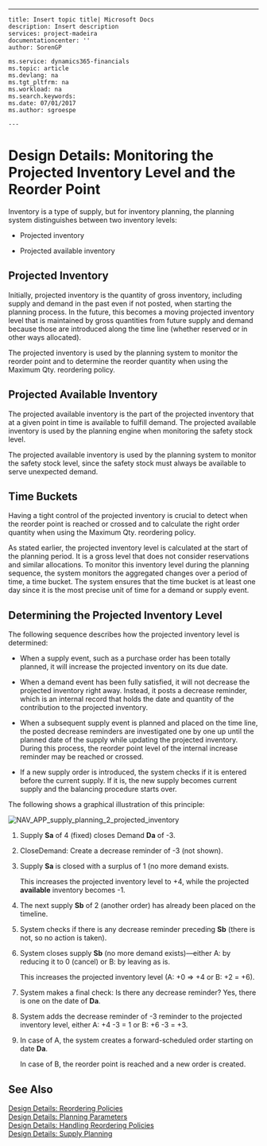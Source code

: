 ---
    title: Insert topic title| Microsoft Docs
    description: Insert description
    services: project-madeira
    documentationcenter: ''
    author: SorenGP

    ms.service: dynamics365-financials
    ms.topic: article
    ms.devlang: na
    ms.tgt_pltfrm: na
    ms.workload: na
    ms.search.keywords:
    ms.date: 07/01/2017
    ms.author: sgroespe

    ---
# Design Details: Monitoring the Projected Inventory Level and the Reorder Point
Inventory is a type of supply, but for inventory planning, the planning system distinguishes between two inventory levels:  
  
-   Projected inventory  
  
-   Projected available inventory  
  
## Projected Inventory  
 Initially, projected inventory is the quantity of gross inventory, including supply and demand in the past even if not posted, when starting the planning process. In the future, this becomes a moving projected inventory level that is maintained by gross quantities from future supply and demand because those are introduced along the time line \(whether reserved or in other ways allocated\).  
  
 The projected inventory is used by the planning system to monitor the reorder point and to determine the reorder quantity when using the Maximum Qty. reordering policy.  
  
## Projected Available Inventory  
 The projected available inventory is the part of the projected inventory that at a given point in time is available to fulfill demand. The projected available inventory is used by the planning engine when monitoring the safety stock level.  
  
 The projected available inventory is used by the planning system to monitor the safety stock level, since the safety stock must always be available to serve unexpected demand.  
  
## Time Buckets  
 Having a tight control of the projected inventory is crucial to detect when the reorder point is reached or crossed and to calculate the right order quantity when using the Maximum Qty. reordering policy.  
  
 As stated earlier, the projected inventory level is calculated at the start of the planning period. It is a gross level that does not consider reservations and similar allocations. To monitor this inventory level during the planning sequence, the system monitors the aggregated changes over a period of time, a time bucket. The system ensures that the time bucket is at least one day since it is the most precise unit of time for a demand or supply event.  
  
## Determining the Projected Inventory Level  
 The following sequence describes how the projected inventory level is determined:  
  
-   When a supply event, such as a purchase order has been totally planned, it will increase the projected inventory on its due date.  
  
-   When a demand event has been fully satisfied, it will not decrease the projected inventory right away. Instead, it posts a decrease reminder, which is an internal record that holds the date and quantity of the contribution to the projected inventory.  
  
-   When a subsequent supply event is planned and placed on the time line, the posted decrease reminders are investigated one by one up until the planned date of the supply while updating the projected inventory. During this process, the reorder point level of the internal increase reminder may be reached or crossed.  
  
-   If a new supply order is introduced, the system checks if it is entered before the current supply. If it is, the new supply becomes current supply and the balancing procedure starts over.  
  
 The following shows a graphical illustration of this principle:  
  
 ![](../ApplicationDesign/media/nav_app_supply_planning_2_projected_inventory.png "NAV\_APP\_supply\_planning\_2\_projected\_inventory")  
  
1.  Supply **Sa** of 4 \(fixed\) closes Demand **Da** of -3.  
  
2.  CloseDemand: Create a decrease reminder of -3 \(not shown\).  
  
3.  Supply **Sa** is closed with a surplus of 1 \(no more demand exists.  
  
     This increases the projected inventory level to \+4, while the projected **available** inventory becomes -1.  
  
4.  The next supply **Sb** of 2 \(another order\) has already been placed on the timeline.  
  
5.  System checks if there is any decrease reminder preceding **Sb** \(there is not, so no action is taken\).  
  
6.  System closes supply **Sb** \(no more demand exists\)—either A: by reducing it to 0 \(cancel\) or B: by leaving as is.  
  
     This increases the projected inventory level \(A: \+0 \=\> \+4 or B: \+2 \= \+6\).  
  
7.  System makes a final check: Is there any decrease reminder? Yes, there is one on the date of **Da**.  
  
8.  System adds the decrease reminder of -3 reminder to the projected inventory level, either A: \+4 -3 \= 1 or B: \+6 -3 \= \+3.  
  
9. In case of A, the system creates a forward-scheduled order starting on date **Da**.  
  
     In case of B, the reorder point is reached and a new order is created.  
  
## See Also  
 [Design Details: Reordering Policies](../ApplicationDesign/design-details-reordering-policies.md)   
 [Design Details: Planning Parameters](../ApplicationDesign/design-details-planning-parameters.md)   
 [Design Details: Handling Reordering Policies](../ApplicationDesign/design-details-handling-reordering-policies.md)   
 [Design Details: Supply Planning](../ApplicationDesign/design-details-supply-planning.md)